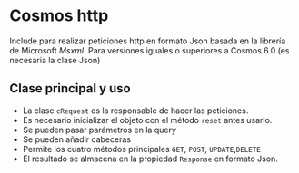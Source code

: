# Cosmos http
Include para realizar peticiones http en formato Json basada en la librería de Microsoft *Msxml*.
Para versiones iguales o superiores a Cosmos 6.0 (es necesaria la clase Json)

## Clase principal y uso

* La clase ```cRequest``` es la responsable de hacer las peticiones.
* Es necesario inicializar el objeto con el método ``reset`` antes usarlo.
* Se pueden pasar parámetros en la query
* Se pueden añadir cabeceras
* Permite los cuatro métodos principales ``GET``, ``POST``, ``UPDATE``,``DELETE``
* El resultado se almacena en la propiedad ``Response`` en formato Json.
